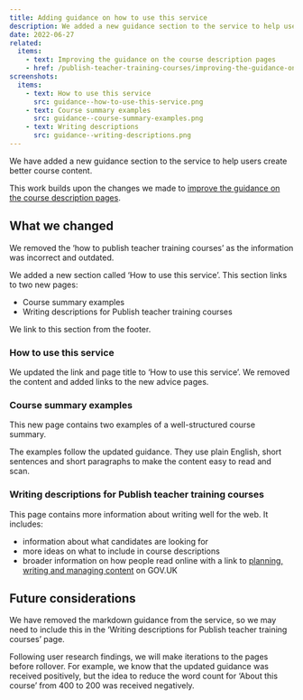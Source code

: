```yaml
---
title: Adding guidance on how to use this service
description: We added a new guidance section to the service to help users create better course content
date: 2022-06-27
related:
  items:
    - text: Improving the guidance on the course description pages
    - href: /publish-teacher-training-courses/improving-the-guidance-on-the-course-description-pages/
screenshots:
  items:
    - text: How to use this service
      src: guidance--how-to-use-this-service.png
    - text: Course summary examples
      src: guidance--course-summary-examples.png
    - text: Writing descriptions
      src: guidance--writing-descriptions.png
---
```


We have added a new guidance section to the service to help users create better course content.

This work builds upon the changes we made to [improve the guidance on the course description pages](/publish-teacher-training-courses/improving-the-guidance-on-the-course-description-pages/).

## What we changed

We removed the ‘how to publish teacher training courses’ as the information was incorrect and outdated.

We added a new section called ‘How to use this service’. This section links to two new pages:

- Course summary examples
- Writing descriptions for Publish teacher training courses

We link to this section from the footer.

### How to use this service

We updated the link and page title to ‘How to use this service’. We removed the content and added links to the new advice pages.

### Course summary examples

This new page contains two examples of a well-structured course summary.

The examples follow the updated guidance. They use plain English, short sentences and short paragraphs to make the content easy to read and scan.

### Writing descriptions for Publish teacher training courses

This page contains more information about writing well for the web. It includes:

- information about what candidates are looking for
- more ideas on what to include in course descriptions
- broader information on how people read online with a link to [planning, writing and managing content](https://www.gov.uk/guidance/content-design/writing-for-gov-uk) on GOV.UK

## Future considerations

We have removed the markdown guidance from the service, so we may need to include this in the ‘Writing descriptions for Publish teacher training courses’ page.

Following user research findings, we will make iterations to the pages before rollover. For example, we know that the updated guidance was received positively, but the idea to reduce the word count for ‘About this course’ from 400 to 200 was received negatively.

